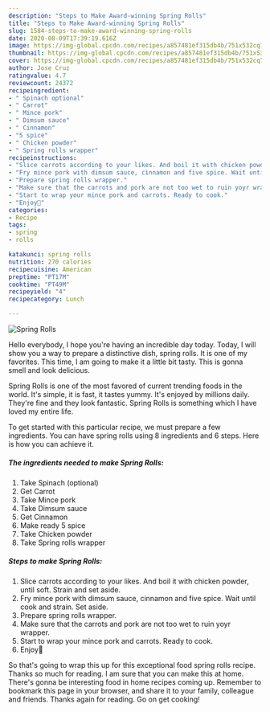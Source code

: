 ```yaml
---
description: "Steps to Make Award-winning Spring Rolls"
title: "Steps to Make Award-winning Spring Rolls"
slug: 1584-steps-to-make-award-winning-spring-rolls
date: 2020-08-09T17:39:19.616Z
image: https://img-global.cpcdn.com/recipes/a857481ef315db4b/751x532cq70/spring-rolls-recipe-main-photo.jpg
thumbnail: https://img-global.cpcdn.com/recipes/a857481ef315db4b/751x532cq70/spring-rolls-recipe-main-photo.jpg
cover: https://img-global.cpcdn.com/recipes/a857481ef315db4b/751x532cq70/spring-rolls-recipe-main-photo.jpg
author: Jose Cruz
ratingvalue: 4.7
reviewcount: 24372
recipeingredient:
- " Spinach optional"
- " Carrot"
- " Mince pork"
- " Dimsum sauce"
- " Cinnamon"
- "5 spice"
- " Chicken powder"
- " Spring rolls wrapper"
recipeinstructions:
- "Slice carrots according to your likes. And boil it with chicken powder, until soft. Strain and set aside."
- "Fry mince pork with dimsum sauce, cinnamon and five spice. Wait until cook and strain. Set aside."
- "Prepare spring rolls wrapper."
- "Make sure that the carrots and pork are not too wet to ruin yoyr wrapper."
- "Start to wrap your mince pork and carrots. Ready to cook."
- "Enjoy🤤"
categories:
- Recipe
tags:
- spring
- rolls

katakunci: spring rolls 
nutrition: 270 calories
recipecuisine: American
preptime: "PT17M"
cooktime: "PT49M"
recipeyield: "4"
recipecategory: Lunch

---
```



![Spring Rolls](https://img-global.cpcdn.com/recipes/a857481ef315db4b/751x532cq70/spring-rolls-recipe-main-photo.jpg)

Hello everybody, I hope you're having an incredible day today. Today, I will show you a way to prepare a distinctive dish, spring rolls. It is one of my favorites. This time, I am going to make it a little bit tasty. This is gonna smell and look delicious.



Spring Rolls is one of the most favored of current trending foods in the world. It's simple, it is fast, it tastes yummy. It's enjoyed by millions daily. They're fine and they look fantastic. Spring Rolls is something which I have loved my entire life.


To get started with this particular recipe, we must prepare a few ingredients. You can have spring rolls using 8 ingredients and 6 steps. Here is how you can achieve it.

<!--inarticleads1-->

##### The ingredients needed to make Spring Rolls:

1. Take  Spinach (optional)
1. Get  Carrot
1. Take  Mince pork
1. Take  Dimsum sauce
1. Get  Cinnamon
1. Make ready 5 spice
1. Take  Chicken powder
1. Take  Spring rolls wrapper




<!--inarticleads2-->

##### Steps to make Spring Rolls:

1. Slice carrots according to your likes. And boil it with chicken powder, until soft. Strain and set aside.
1. Fry mince pork with dimsum sauce, cinnamon and five spice. Wait until cook and strain. Set aside.
1. Prepare spring rolls wrapper.
1. Make sure that the carrots and pork are not too wet to ruin yoyr wrapper.
1. Start to wrap your mince pork and carrots. Ready to cook.
1. Enjoy🤤




So that's going to wrap this up for this exceptional food spring rolls recipe. Thanks so much for reading. I am sure that you can make this at home. There's gonna be interesting food in home recipes coming up. Remember to bookmark this page in your browser, and share it to your family, colleague and friends. Thanks again for reading. Go on get cooking!
